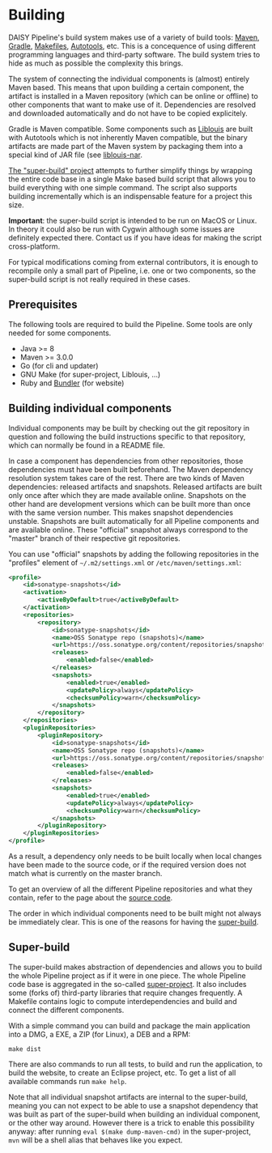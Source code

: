 # Building

DAISY Pipeline's build system makes use of a variety of build tools:
[Maven][], [Gradle][], [Makefiles][Make], [Autotools][], etc. This is
a concequence of using different programming languages and third-party
software. The build system tries to hide as much as possible the
complexity this brings.

The system of connecting the individual components is (almost)
entirely Maven based. This means that upon building a certain
component, the artifact is installed in a Maven repository (which can
be online or offline) to other components that want to make use of
it. Dependencies are resolved and downloaded automatically and do not
have to be copied explicitely.

Gradle is Maven compatible. Some components such as
[Liblouis](https://github.com/liblouis/liblouis) are built with
Autotools which is not inherently Maven compatible, but the binary
artifacts are made part of the Maven system by packaging them into a
special kind of JAR file (see
[liblouis-nar](https://github.com/liblouis/liblouis-nar).

[The "super-build" project](#super-build) attempts to further simplify
things by wrapping the entire code base in a single Make based build
script that allows you to build everything with one simple
command. The script also supports building incrementally which is an
indispensable feature for a project this size.

**Important**: the super-build script is intended to be run on MacOS
or Linux. In theory it could also be run with Cygwin although some
issues are definitely expected there. Contact us if you have ideas for
making the script cross-platform.

For typical modifications coming from external contributors, it is
enough to recompile only a small part of Pipeline, i.e. one or two
components, so the super-build script is not really required in these
cases.


## Prerequisites

The following tools are required to build the Pipeline. Some tools are
only needed for some components.

- Java >= 8
- Maven >= 3.0.0
- Go (for cli and updater)
- GNU Make (for super-project, Liblouis, ...)
- Ruby and [Bundler](https://bundler.io/) (for website)


## Building individual components

Individual components may be built by checking out the git repository
in question and following the build instructions specific to that
repository, which can normally be found in a README file.

In case a component has dependencies from other repositories, those
dependencies must have been built beforehand. The Maven dependency
resolution system takes care of the rest. There are two kinds of Maven
dependencies: released artifacts and snapshots. Released artifacts are
built only once after which they are made available online. Snapshots
on the other hand are development versions which can be built more
than once with the same version number. This makes snapshot
dependencies unstable. Snapshots are built automatically for all
Pipeline components and are available online. These "official"
snapshot always correspond to the "master" branch of their respective
git repositories.

You can use "official" snapshots by adding the following repositories
in the "profiles" element of `~/.m2/settings.xml` or
`/etc/maven/settings.xml`:

```xml
<profile>
    <id>sonatype-snapshots</id>
    <activation>
        <activeByDefault>true</activeByDefault>
    </activation>
    <repositories>
        <repository>
            <id>sonatype-snapshots</id>
            <name>OSS Sonatype repo (snapshots)</name>
            <url>https://oss.sonatype.org/content/repositories/snapshots/</url>
            <releases>
                <enabled>false</enabled>
            </releases>
            <snapshots>
                <enabled>true</enabled>
                <updatePolicy>always</updatePolicy>
                <checksumPolicy>warn</checksumPolicy>
            </snapshots>
        </repository>
    </repositories>
    <pluginRepositories>
        <pluginRepository>
            <id>sonatype-snapshots</id>
            <name>OSS Sonatype repo (snapshots)</name>
            <url>https://oss.sonatype.org/content/repositories/snapshots/</url>
            <releases>
                <enabled>false</enabled>
            </releases>
            <snapshots>
                <enabled>true</enabled>
                <updatePolicy>always</updatePolicy>
                <checksumPolicy>warn</checksumPolicy>
            </snapshots>
        </pluginRepository>
    </pluginRepositories>
</profile>
```

As a result, a dependency only needs to be built locally when local
changes have been made to the source code, or if the required version
does not match what is currently on the master branch.

To get an overview of all the different Pipeline repositories and what
they contain, refer to the page about the [source code](Sources).

The order in which individual components need to be built might not
always be immediately clear. This is one of the reasons for having the
[super-build](#super-build).


## Super-build

The super-build makes abstraction of dependencies and allows you to
build the whole Pipeline project as if it were in one piece. The whole
Pipeline code base is aggregated in the so-called
[super-project](Sources#aggregator-project). It also includes some
(forks of) third-party libraries that require changes frequently. A
Makefile contains logic to compute interdependencies and build and
connect the different components.

With a simple command you can build and package the main application
into a DMG, a EXE, a ZIP (for Linux), a DEB and a RPM:

```
make dist
```

There are also commands to run all tests, to build and run the
application, to build the website, to create an Eclipse project,
etc. To get a list of all available commands run `make help`.

Note that all individual snapshot artifacts are internal to the
super-build, meaning you can not expect to be able to use a snapshot
dependency that was built as part of the super-build when building an
individual component, or the other way around. However there is a
trick to enable this possibility anyway: after running `eval $(make
dump-maven-cmd)` in the super-project, `mvn` will be a shell alias
that behaves like you expect.


[Maven]: https://en.wikipedia.org/wiki/Apache_Maven
[Gradle]: https://en.wikipedia.org/wiki/Gradle
[Make]: https://en.wikipedia.org/wiki/Make_(software)
[Autotools]: https://en.wikipedia.org/wiki/GNU_build_system
